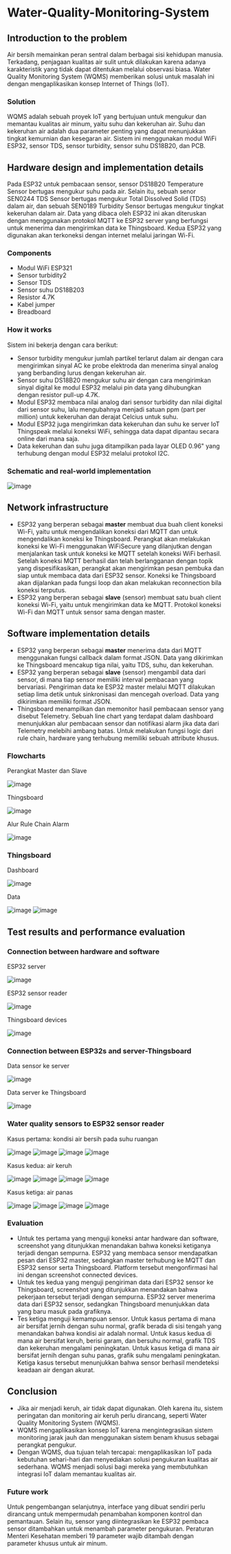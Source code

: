 # Water-Quality-Monitoring-System

## Introduction to the problem
Air bersih memainkan peran sentral dalam berbagai sisi kehidupan manusia. Terkadang, penjagaan kualitas air sulit untuk dilakukan karena adanya karakteristik yang tidak dapat ditentukan melalui observasi biasa. Water Quality Monitoring System (WQMS) memberikan solusi untuk masalah ini dengan mengaplikasikan konsep Internet of Things (IoT).

### Solution
WQMS adalah sebuah proyek IoT yang bertujuan untuk mengukur dan memantau kualitas air minum, yaitu suhu dan kekeruhan air. Suhu dan kekeruhan air adalah dua parameter penting yang dapat menunjukkan tingkat kemurnian dan kesegaran air. Sistem ini menggunakan modul WiFi ESP32, sensor TDS, sensor turbidity, sensor suhu DS18B20, dan PCB.

## Hardware design and implementation details
Pada ESP32 untuk pembacaan sensor, sensor DS18B20 Temperature Sensor bertugas mengukur suhu pada air. Selain itu, sebuah senor SEN0244 TDS Sensor bertugas mengukur Total Dissolved Solid (TDS) dalam air, dan sebuah SEN0189 Turbidity Sensor bertugas mengukur tingkat kekeruhan dalam air. Data yang dibaca oleh ESP32 ini akan diteruskan dengan menggunakan protokol MQTT ke ESP32 server yang berfungsi untuk menerima dan mengirimkan data ke Thingsboard. Kedua ESP32 yang digunakan akan terkoneksi dengan internet melalui jaringan Wi-Fi. 

### Components
* Modul WiFi ESP321
* Sensor turbidity2
* Sensor TDS
* Sensor suhu DS18B203
* Resistor 4.7K
* Kabel jumper
* Breadboard

### How it works
Sistem ini bekerja dengan cara berikut:
* Sensor turbidity mengukur jumlah partikel terlarut dalam air dengan cara mengirimkan sinyal AC ke probe elektroda dan menerima sinyal analog yang berbanding lurus dengan kekeruhan air.
* Sensor suhu DS18B20 mengukur suhu air dengan cara mengirimkan sinyal digital ke modul ESP32 melalui pin data yang dihubungkan dengan resistor pull-up 4.7K.
* Modul ESP32 membaca nilai analog dari sensor turbidity dan nilai digital dari sensor suhu, lalu mengubahnya menjadi satuan ppm (part per million) untuk kekeruhan dan derajat Celcius untuk suhu.
* Modul ESP32 juga mengirimkan data kekeruhan dan suhu ke server IoT Thingspeak melalui koneksi WiFi, sehingga data dapat dipantau secara online dari mana saja.
* Data kekeruhan dan suhu juga ditampilkan pada layar OLED 0.96" yang terhubung dengan modul ESP32 melalui protokol I2C.

### Schematic and real-world implementation
![image](https://github.com/frrp16/Water-Quality-Monitoring-System/assets/91055987/573d1974-b6d6-48b8-b6cb-59784f468900)


## Network infrastructure
* ESP32 yang berperan sebagai **master** membuat dua buah client koneksi Wi-Fi, yaitu untuk mengendalikan koneksi dari MQTT dan untuk mengendalikan koneksi ke Thingsboard. Perangkat akan melakukan koneksi ke Wi-Fi menggunakan WiFiSecure yang dilanjutkan dengan menjalankan task untuk koneksi ke MQTT setelah koneksi WiFi berhasil. Setelah koneksi MQTT berhasil dan telah berlangganan dengan topik yang dispesifikasikan, perangkat akan mengirimkan pesan pembuka dan siap untuk membaca data dari ESP32 sensor. Koneksi ke Thingsboard akan dijalankan pada fungsi loop dan akan melakukan reconnection bila koneksi terputus.
* ESP32 yang berperan sebagai **slave** (sensor) membuat satu buah client koneksi Wi-Fi, yaitu untuk mengirimkan data ke MQTT. Protokol koneksi Wi-Fi dan MQTT untuk sensor sama dengan master.

## Software implementation details
* ESP32 yang berperan sebagai **master** menerima data dari MQTT menggunakan fungsi callback dalam format JSON. Data yang dikirimkan ke Thingsboard mencakup tiga nilai, yaitu TDS, suhu, dan kekeruhan.
* ESP32 yang berperan sebagai **slave** (sensor) mengambil data dari sensor, di mana tiap sensor memiliki interval pembacaan yang bervariasi. Pengiriman data ke ESP32 master melalui MQTT dilakukan setiap lima detik untuk sinkronisasi dan mencegah overload. Data yang dikirimkan memiliki format JSON.
* Thingsboard menampilkan dan memonitor hasil pembacaan sensor yang disebut Telemetry. Sebuah line chart yang terdapat dalam dashboard menunjukkan alur pembacaan sensor dan notifikasi alarm jika data dari Telemetry melebihi ambang batas. Untuk melakukan fungsi logic dari rule chain, hardware yang terhubung memiliki sebuah attribute khusus.

### Flowcharts
Perangkat Master dan Slave

![image](https://github.com/frrp16/Water-Quality-Monitoring-System/assets/91055987/08c2e9d3-602c-4fee-a747-6eff645cce32)

Thingsboard

![image](https://github.com/frrp16/Water-Quality-Monitoring-System/assets/91055987/8e577322-81a4-41f2-adf7-05ce3d337029)

Alur Rule Chain Alarm

![image](https://github.com/frrp16/Water-Quality-Monitoring-System/assets/91055987/5433e66f-4497-495d-b5bf-9e00ffbfb325)

### Thingsboard
Dashboard

![image](https://github.com/frrp16/Water-Quality-Monitoring-System/assets/91055987/bcdd67d4-7c30-4a8f-85ec-cbec72133cc5)

Data

![image](https://github.com/frrp16/Water-Quality-Monitoring-System/assets/91055987/a0e25583-9e09-493d-a0be-8e52d91560f6)
![image](https://github.com/frrp16/Water-Quality-Monitoring-System/assets/91055987/7b908544-10cd-4eb0-917b-90f5884d8719)

## Test results and performance evaluation
### Connection between hardware and software
ESP32 server

![image](https://github.com/frrp16/Water-Quality-Monitoring-System/assets/91055987/5ec65296-9b61-4f2a-9a0b-90811bd50c24)

ESP32 sensor reader

![image](https://github.com/frrp16/Water-Quality-Monitoring-System/assets/91055987/08d8a55f-ee3e-48da-ab6f-44f214209419)

Thingsboard devices

![image](https://github.com/frrp16/Water-Quality-Monitoring-System/assets/91055987/472b405f-5f55-4864-8ff5-269ea0395013)

### Connection between ESP32s and server-Thingsboard

Data sensor ke server

![image](https://github.com/frrp16/Water-Quality-Monitoring-System/assets/91055987/108ca38b-1a8d-4780-8064-93bc171aead5)

Data server ke Thingsboard

![image](https://github.com/frrp16/Water-Quality-Monitoring-System/assets/91055987/3e580e59-c138-46a2-ac19-9c99d8120b05)

### Water quality sensors to ESP32 sensor reader

Kasus pertama: kondisi air bersih pada suhu ruangan

![image](https://github.com/frrp16/Water-Quality-Monitoring-System/assets/91055987/c1d26fd2-9e92-4e03-8900-3871a456fd08)
![image](https://github.com/frrp16/Water-Quality-Monitoring-System/assets/91055987/6b5885f3-851b-4b2f-b127-f6b6738863a2)
![image](https://github.com/frrp16/Water-Quality-Monitoring-System/assets/91055987/4f2861ab-7df9-4efb-a240-0256ccbd8990)
![image](https://github.com/frrp16/Water-Quality-Monitoring-System/assets/91055987/d8665cb2-2fcd-461e-82d6-e74f6ba50e9f)


Kasus kedua: air keruh

![image](https://github.com/frrp16/Water-Quality-Monitoring-System/assets/91055987/fb92edcb-3668-474f-a2ad-fbdf89a88a06)
![image](https://github.com/frrp16/Water-Quality-Monitoring-System/assets/91055987/7151673b-fc84-4202-9a50-4bf5a172e26e)
![image](https://github.com/frrp16/Water-Quality-Monitoring-System/assets/91055987/e2763dc4-f42a-4780-8187-80ac2523dfcb)
![image](https://github.com/frrp16/Water-Quality-Monitoring-System/assets/91055987/2b04ebf7-cc7d-4e9a-80d7-76d2cc1e45fa)


Kasus ketiga: air panas

![image](https://github.com/frrp16/Water-Quality-Monitoring-System/assets/91055987/446ccc8e-7771-4e56-a67d-08d42e5b966f)
![image](https://github.com/frrp16/Water-Quality-Monitoring-System/assets/91055987/b299b657-0016-4c8f-a681-818dbbad0dad)
![image](https://github.com/frrp16/Water-Quality-Monitoring-System/assets/91055987/243f2c60-44b3-492c-9c6b-304cc692577d)
![image](https://github.com/frrp16/Water-Quality-Monitoring-System/assets/91055987/6833e8f8-ca87-4f95-80b7-5086f23c4e53)

### Evaluation
* Untuk tes pertama yang menguji koneksi antar hardware dan software, screenshot yang ditunjukkan menandakan bahwa koneksi ketiganya terjadi dengan sempurna. ESP32 yang membaca sensor mendapatkan pesan dari ESP32 master, sedangkan master terhubung ke MQTT dan ESP32 sensor serta Thingsboard. Platform tersebut mengonfirmasi hal ini dengan screenshot connected devices.
* Untuk tes kedua yang menguji pengiriman data dari ESP32 sensor ke Thingsboard, screenshot yang ditunjukkan menandakan bahwa pekerjaan tersebut terjadi dengan sempurna. ESP32 server menerima data dari ESP32 sensor, sedangkan Thingsboard menunjukkan data yang baru masuk pada grafiknya.
* Tes ketiga menguji kemampuan sensor. Untuk kasus pertama di mana air bersifat jernih dengan suhu normal, grafik berada di sisi tengah yang menandakan bahwa kondisi air adalah normal. Untuk kasus kedua di mana air bersifat keruh, berisi garam, dan bersuhu normal, grafik TDS dan kekeruhan mengalami peningkatan. Untuk kasus ketiga di mana air bersifat jernih dengan suhu panas, grafik suhu mengalami peningkatan. Ketiga kasus tersebut menunjukkan bahwa sensor berhasil mendeteksi keadaan air dengan akurat.

## Conclusion
* Jika air menjadi keruh, air tidak dapat digunakan. Oleh karena itu, sistem peringatan dan monitoring air keruh perlu dirancang, seperti Water Quality Monitoring System (WQMS).
* WQMS mengaplikasikan konsep IoT karena mengintegrasikan sistem monitoring jarak jauh dan menggunakan sistem benam khusus sebagai perangkat pengukur.
* Dengan WQMS, dua tujuan telah tercapai: mengaplikasikan IoT pada kebutuhan sehari-hari dan menyediakan solusi pengukuran kualitas air sederhana. WQMS menjadi solusi bagi mereka yang membutuhkan integrasi IoT dalam memantau kualitas air.

### Future work
Untuk pengembangan selanjutnya, interface yang dibuat sendiri perlu dirancang untuk mempermudah penambahan komponen kontrol dan pemantauan. Selain itu, sensor yang diintegrasikan ke ESP32 pembaca sensor ditambahkan untuk menambah parameter pengukuran. Peraturan Menteri Kesehatan memberi 19 parameter wajib ditambah dengan parameter khusus untuk air minum.


